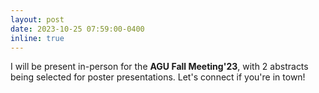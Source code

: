 ```yaml
---
layout: post
date: 2023-10-25 07:59:00-0400
inline: true
---
```

I will be present in-person for the **AGU Fall Meeting'23**, with 2 abstracts being selected for poster presentations. Let's connect if you're in town!
